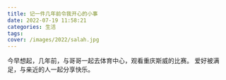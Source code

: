 ```yaml
---
title: 记一件几年前令我开心的小事
date: 2022-07-19 11:58:21
categories: 生活
tags:
cover: /images/2022/salah.jpg
---
```

今早想起，几年前，与哥哥一起去体育中心，观看重庆斯威的比赛。
爱好被满足，与亲近的人一起分享快乐。
